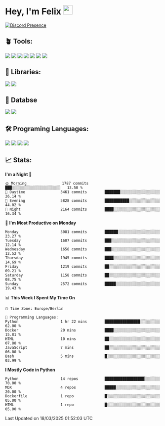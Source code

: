 # Hey, I'm Felix <img src="https://raw.githubusercontent.com/MartinHeinz/MartinHeinz/master/wave.gif" width="30px">

[![Discord Presence](https://lanyard.cnrad.dev/api/1078242409495932969?showDisplayName=true&theme=dark)](https://discord.com/users/1078242409495932969)

## 🪴 Tools:
[![](https://skillicons.dev/icons?i=discord)](https://discord.com/ "Discord")
[![](https://skillicons.dev/icons?i=bots)](https://discord.dev/ "Discord Bots")
[![](https://skillicons.dev/icons?i=pycharm)](https://jetbrains.com/pycharm/ "PyCharm")
[![](https://skillicons.dev/icons?i=webstorm)](https://jetbrains.com/webstorm/ "WebStorm")
[![](https://skillicons.dev/icons?i=vscode)](https://vscode.dev/ "VSC")
[![](https://skillicons.dev/icons?i=git)](https://git-scm.com/ "Git")
[![](https://skillicons.dev/icons?i=github)](https://github.com/ "GitHub")


## 🎉 Libraries:
[![](https://skillicons.dev/icons?i=fastapi)](https://fastapi.tiangolo.com/ "FastAPI")
[![](https://skillicons.dev/icons?i=flask)](https://flask.palletsprojects.com/en/3.0.x/ "Flask")

## 💾 Databse
[![](https://skillicons.dev/icons?i=sqlite)](https://sqlite.org/ "SQLite")
[![](https://skillicons.dev/icons?i=postgresql)](https://postgresql.org/ "PostgreSQL")


## 🛠️ Programing Languages:
[![](https://skillicons.dev/icons?i=py)](https://python.org/ "Python")
[![](https://skillicons.dev/icons?i=html)](https://de.wikipedia.org/wiki/Hypertext_Markup_Language "HTML")
[![](https://skillicons.dev/icons?i=js)](https://de.wikipedia.org/wiki/JavaScript "JavaScript")
[![](https://skillicons.dev/icons?i=css)](https://de.wikipedia.org/wiki/CSS "CSS")

## 📈 Stats:
<!--START_SECTION:waka-->
**I'm a Night 🦉** 

```text
🌞 Morning                1787 commits        ███░░░░░░░░░░░░░░░░░░░░░░   13.50 % 
🌆 Daytime                3461 commits        ███████░░░░░░░░░░░░░░░░░░   26.14 % 
🌃 Evening                5828 commits        ███████████░░░░░░░░░░░░░░   44.02 % 
🌙 Night                  2164 commits        ████░░░░░░░░░░░░░░░░░░░░░   16.34 % 
```
📅 **I'm Most Productive on Monday** 

```text
Monday                   3081 commits        ██████░░░░░░░░░░░░░░░░░░░   23.27 % 
Tuesday                  1607 commits        ███░░░░░░░░░░░░░░░░░░░░░░   12.14 % 
Wednesday                1658 commits        ███░░░░░░░░░░░░░░░░░░░░░░   12.52 % 
Thursday                 1945 commits        ████░░░░░░░░░░░░░░░░░░░░░   14.69 % 
Friday                   1219 commits        ██░░░░░░░░░░░░░░░░░░░░░░░   09.21 % 
Saturday                 1158 commits        ██░░░░░░░░░░░░░░░░░░░░░░░   08.75 % 
Sunday                   2572 commits        █████░░░░░░░░░░░░░░░░░░░░   19.43 % 
```


📊 **This Week I Spent My Time On** 

```text
🕑︎ Time Zone: Europe/Berlin

💬 Programming Languages: 
Python                   1 hr 22 mins        ████████████████░░░░░░░░░   62.00 % 
Docker                   20 mins             ████░░░░░░░░░░░░░░░░░░░░░   15.81 % 
HTML                     10 mins             ██░░░░░░░░░░░░░░░░░░░░░░░   07.88 % 
JavaScript               7 mins              ██░░░░░░░░░░░░░░░░░░░░░░░   06.00 % 
Bash                     5 mins              █░░░░░░░░░░░░░░░░░░░░░░░░   03.99 % 
```

**I Mostly Code in Python** 

```text
Python                   14 repos            ██████████████████░░░░░░░   70.00 % 
MDX                      4 repos             █████░░░░░░░░░░░░░░░░░░░░   20.00 % 
Dockerfile               1 repo              █░░░░░░░░░░░░░░░░░░░░░░░░   05.00 % 
HTML                     1 repo              █░░░░░░░░░░░░░░░░░░░░░░░░   05.00 % 
```




 Last Updated on 18/03/2025 01:52:03 UTC
<!--END_SECTION:waka-->
